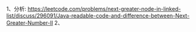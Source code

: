 

1、分析: https://leetcode.com/problems/next-greater-node-in-linked-list/discuss/296091/Java-readable-code-and-difference-between-Next-Greater-Number-II
2、